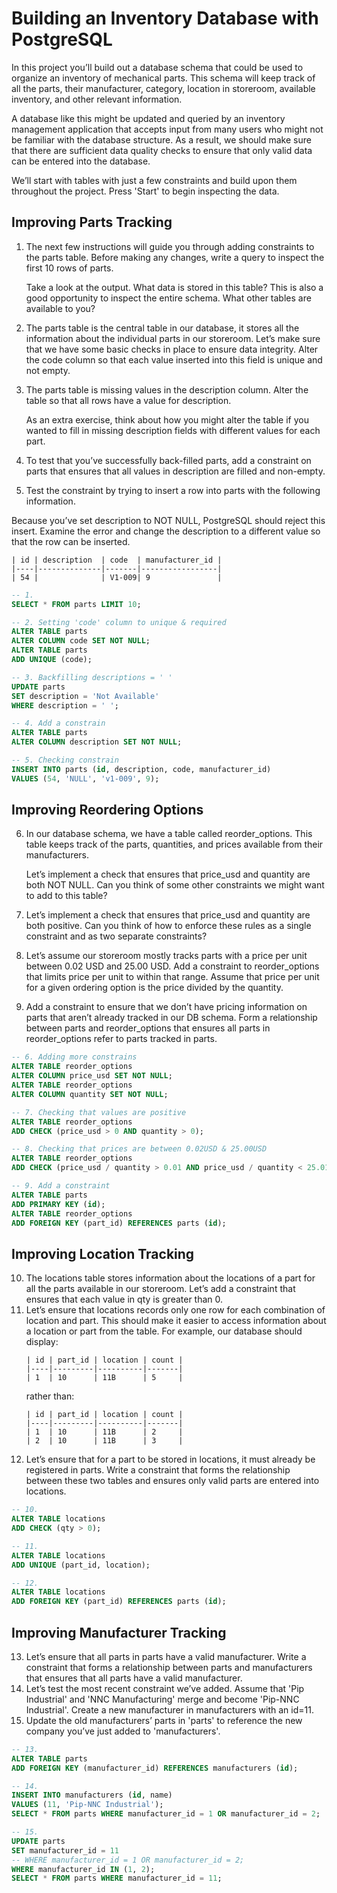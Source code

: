 # Building an Inventory Database with PostgreSQL

In this project you’ll build out a database schema that could be used to organize an inventory of mechanical parts. This schema will keep track of all the parts, their manufacturer, category, location in storeroom, available inventory, and other relevant information.

A database like this might be updated and queried by an inventory management application that accepts input from many users who might not be familiar with the database structure. As a result, we should make sure that there are sufficient data quality checks to ensure that only valid data can be entered into the database.

We’ll start with tables with just a few constraints and build upon them throughout the project. Press 'Start' to begin inspecting the data.

## Improving Parts Tracking
1. The next few instructions will guide you through adding constraints to the parts table. Before making any changes, write a query to inspect the first 10 rows of parts.

    Take a look at the output. What data is stored in this table? This is also a good opportunity to inspect the entire schema. What other tables are available to you?
2. The parts table is the central table in our database, it stores all the information about the individual parts in our storeroom. Let’s make sure that we have some basic checks in place to ensure data integrity. Alter the code column so that each value inserted into this field is unique and not empty.
3. The parts table is missing values in the description column. Alter the table so that all rows have a value for description.

    As an extra exercise, think about how you might alter the table if you wanted to fill in missing description fields with different values for each part.
4. To test that you’ve successfully back-filled parts, add a constraint on parts that ensures that all values in description are filled and non-empty.
5. Test the constraint by trying to insert a row into parts with the following information.

Because you’ve set description to NOT NULL, PostgreSQL should reject this insert. Examine the error and change the description to a different value so that the row can be inserted.
```
| id | description  | code  | manufacturer_id |
|----|--------------|-------|-----------------|
| 54 |              | V1-009| 9               |
```

```SQL
-- 1.
SELECT * FROM parts LIMIT 10;

-- 2. Setting 'code' column to unique & required
ALTER TABLE parts
ALTER COLUMN code SET NOT NULL;
ALTER TABLE parts
ADD UNIQUE (code);

-- 3. Backfilling descriptions = ' '
UPDATE parts
SET description = 'Not Available'
WHERE description = ' ';

-- 4. Add a constrain
ALTER TABLE parts
ALTER COLUMN description SET NOT NULL;

-- 5. Checking constrain
INSERT INTO parts (id, description, code, manufacturer_id)
VALUES (54, 'NULL', 'v1-009', 9);
```

## Improving Reordering Options
6. In our database schema, we have a table called reorder_options. This table keeps track of the parts, quantities, and prices available from their manufacturers.

    Let’s implement a check that ensures that price_usd and quantity are both NOT NULL. Can you think of some other constraints we might want to add to this table?
7. Let’s implement a check that ensures that price_usd and quantity are both positive. Can you think of how to enforce these rules as a single constraint and as two separate constraints?
8. Let’s assume our storeroom mostly tracks parts with a price per unit between 0.02 USD and 25.00 USD. Add a constraint to reorder_options that limits price per unit to within that range. Assume that price per unit for a given ordering option is the price divided by the quantity.
9. Add a constraint to ensure that we don’t have pricing information on parts that aren’t already tracked in our DB schema. Form a relationship between parts and reorder_options that ensures all parts in reorder_options refer to parts tracked in parts.
```SQL
-- 6. Adding more constrains
ALTER TABLE reorder_options
ALTER COLUMN price_usd SET NOT NULL;
ALTER TABLE reorder_options
ALTER COLUMN quantity SET NOT NULL;

-- 7. Checking that values are positive
ALTER TABLE reorder_options
ADD CHECK (price_usd > 0 AND quantity > 0);

-- 8. Checking that prices are between 0.02USD & 25.00USD
ALTER TABLE reorder_options
ADD CHECK (price_usd / quantity > 0.01 AND price_usd / quantity < 25.01);

-- 9. Add a constraint
ALTER TABLE parts
ADD PRIMARY KEY (id);
ALTER TABLE reorder_options
ADD FOREIGN KEY (part_id) REFERENCES parts (id);
```

## Improving Location Tracking
10. The locations table stores information about the locations of a part for all the parts available in our storeroom. Let’s add a constraint that ensures that each value in qty is greater than 0.
11. Let’s ensure that locations records only one row for each combination of location and part. This should make it easier to access information about a location or part from the table. For example, our database should display:
    ```
    | id | part_id | location | count |
    |----|---------|----------|-------|
    | 1  | 10      | 11B      | 5     |
    ```
    rather than:
    ```
    | id | part_id | location | count |
    |----|---------|----------|-------|
    | 1  | 10      | 11B      | 2     |
    | 2  | 10      | 11B      | 3     |
    ```
12. Let’s ensure that for a part to be stored in locations, it must already be registered in parts. Write a constraint that forms the relationship between these two tables and ensures only valid parts are entered into locations.
```SQL
-- 10.
ALTER TABLE locations
ADD CHECK (qty > 0);

-- 11.
ALTER TABLE locations
ADD UNIQUE (part_id, location);

-- 12.
ALTER TABLE locations
ADD FOREIGN KEY (part_id) REFERENCES parts (id);
```

## Improving Manufacturer Tracking

13. Let’s ensure that all parts in parts have a valid manufacturer. Write a constraint that forms a relationship between parts and manufacturers that ensures that all parts have a valid manufacturer.
14. Let’s test the most recent constraint we’ve added. Assume that 'Pip Industrial' and 'NNC Manufacturing' merge and become 'Pip-NNC Industrial'. Create a new manufacturer in manufacturers with an id=11.
15. Update the old manufacturers’ parts in 'parts' to reference the new company you’ve just added to 'manufacturers'.
```SQL
-- 13.
ALTER TABLE parts
ADD FOREIGN KEY (manufacturer_id) REFERENCES manufacturers (id);

-- 14.
INSERT INTO manufacturers (id, name)
VALUES (11, 'Pip-NNC Industrial');
SELECT * FROM parts WHERE manufacturer_id = 1 OR manufacturer_id = 2;

-- 15.
UPDATE parts
SET manufacturer_id = 11
-- WHERE manufacturer_id = 1 OR manufacturer_id = 2;
WHERE manufacturer_id IN (1, 2);
SELECT * FROM parts WHERE manufacturer_id = 11;
```
